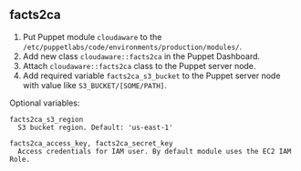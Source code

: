 facts2ca
---

1. Put Puppet module `cloudaware` to the `/etc/puppetlabs/code/environments/production/modules/`.
2. Add new class `cloudaware::facts2ca` in the Puppet Dashboard.
3. Attach `cloudaware::facts2ca` class to the Puppet server node.
4. Add required variable `facts2ca_s3_bucket` to the Puppet server node with value like `S3_BUCKET/[SOME/PATH]`.

Optional variables:
```
facts2ca_s3_region
  S3 bucket region. Default: 'us-east-1'

facts2ca_access_key, facts2ca_secret_key
  Access credentials for IAM user. By default module uses the EC2 IAM Role.
```
